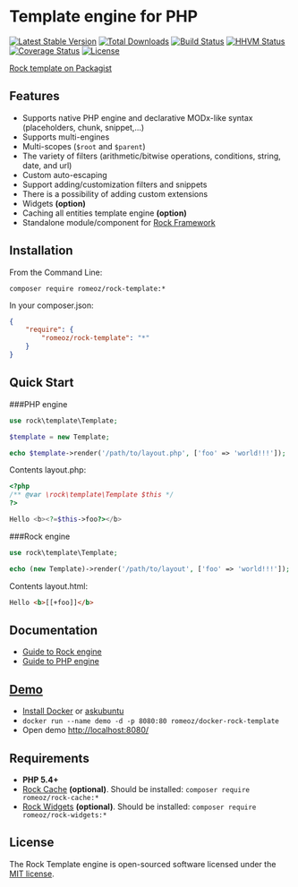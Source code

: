 Template engine for PHP
=======================

[![Latest Stable Version](https://poser.pugx.org/romeOz/rock-template/v/stable.svg)](https://packagist.org/packages/romeOz/rock-template)
[![Total Downloads](https://poser.pugx.org/romeOz/rock-template/downloads.svg)](https://packagist.org/packages/romeOz/rock-template)
[![Build Status](https://travis-ci.org/romeOz/rock-template.svg?branch=master)](https://travis-ci.org/romeOz/rock-template)
[![HHVM Status](http://hhvm.h4cc.de/badge/romeoz/rock-template.svg)](http://hhvm.h4cc.de/package/romeoz/rock-template)
[![Coverage Status](https://coveralls.io/repos/romeOz/rock-template/badge.svg?branch=master)](https://coveralls.io/r/romeOz/rock-template?branch=master)
[![License](https://poser.pugx.org/romeOz/rock-template/license.svg)](https://packagist.org/packages/romeOz/rock-template)

[Rock template on Packagist](https://packagist.org/packages/romeOz/rock-template)

Features
-------------------

 * Supports native PHP engine and declarative MODx-like syntax (placeholders, chunk, snippet,...)
 * Supports multi-engines
 * Multi-scopes (`$root` and `$parent`)
 * The variety of filters (arithmetic/bitwise operations, conditions, string, date, and url)
 * Custom auto-escaping
 * Support adding/customization filters and snippets
 * There is a possibility of adding custom extensions
 * Widgets **(option)**
 * Caching all entities template engine **(option)**
 * Standalone module/component for [Rock Framework](https://github.com/romeOz/rock)

Installation
-------------------

From the Command Line:

`composer require romeoz/rock-template:*`

In your composer.json:

```json
{
    "require": {
        "romeoz/rock-template": "*"
    }
}
```

Quick Start
-------------------

###PHP engine

```php
use rock\template\Template;

$template = new Template;

echo $template->render('/path/to/layout.php', ['foo' => 'world!!!']);
```

Contents layout.php:

```php
<?php
/** @var \rock\template\Template $this */
?>

Hello <b><?=$this->foo?></b>
```

###Rock engine

```php
use rock\template\Template;

echo (new Template)->render('/path/to/layout', ['foo' => 'world!!!']);
```

Contents layout.html:

```html
Hello <b>[[+foo]]</b>
```

Documentation
-------------------

 * [Guide to Rock engine](https://github.com/romeOz/rock-template/blob/master/docs/rock.md)
 * [Guide to PHP engine](https://github.com/romeOz/rock-template/blob/master/docs/php.md)

[Demo](https://github.com/romeOz/docker-rock-template)
-------------------

 * [Install Docker](https://docs.docker.com/installation/) or [askubuntu](http://askubuntu.com/a/473720)
 * `docker run --name demo -d -p 8080:80 romeoz/docker-rock-template`
 * Open demo [http://localhost:8080/](http://localhost:8080/)

Requirements
-------------------

 * **PHP 5.4+**
 * [Rock Cache](https://github.com/romeOz/rock-cache) **(optional)**. Should be installed: `composer require romeoz/rock-cache:*`
 * [Rock Widgets](https://github.com/romeOz/rock-widgets) **(optional)**. Should be installed: `composer require romeoz/rock-widgets:*`

License
-------------------

The Rock Template engine is open-sourced software licensed under the [MIT license](http://opensource.org/licenses/MIT).